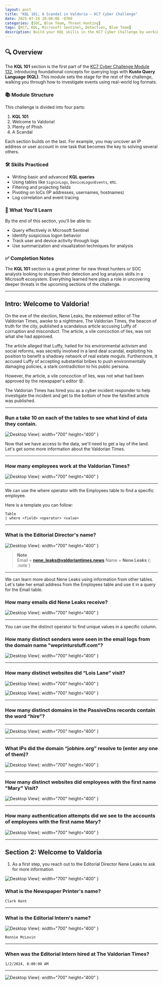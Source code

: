 ```yaml
---
layout: post
title: "KQL 101, A Scandal in Valdoria – KC7 Cyber Challenge"
date: 2025-07-18 10:00:00 -0700
categories: [SOC, Blue Team, Threat Hunting]
tags: [KC7, KQL, Microsoft Sentinel, Detection, Blue Team]
description: Build your KQL skills in the KC7 Cyber Challenge by working through real-world threat hunting scenarios. Master the basics of querying with KQL and learn how to pivot through logs to uncover suspicious activity.
---
```


## 🔍 Overview

The **KQL 101** section is the first part of the [KC7 Cyber Challenge Module 132](https://kc7cyber.com/challenges/132), introducing foundational concepts for querying logs with **Kusto Query Language (KQL)**. This module sets the stage for the rest of the challenge, walking you through how to investigate events using real-world log formats.

### 📚 Module Structure

This challenge is divided into four parts:
1. **KQL 101** 
2. Welcome to Valdoria!
3. Plenty of Phish
4. A Scandal

Each section builds on the last. For example, you may uncover an IP address or user account in one task that becomes the key to solving several others.

### 🛠️ Skills Practiced

- Writing basic and advanced **KQL queries**
- Using tables like `SigninLogs`, `DeviceLogonEvents`, etc.
- Filtering and projecting fields
- Pivoting on IoCs (IP addresses, usernames, hostnames)
- Log correlation and event tracing

### 🧪 What You'll Learn

By the end of this section, you'll be able to:
- Query effectively in Microsoft Sentinel
- Identify suspicious logon behavior
- Track user and device activity through logs
- Use summarization and visualization techniques for analysis

### ✅ Completion Notes

The **KQL 101** section is a great primer for new threat hunters or SOC analysts looking to sharpen their detection and log analysis skills in a Microsoft ecosystem. Everything learned here plays a role in uncovering deeper threats in the upcoming sections of the challenge.

---

## Intro: Welcome to Valdoria!

On the eve of the election, Nene Leaks, the esteemed editor of The Valdorian Times, awoke to a nightmare. The Valdorian Times, the beacon of truth for the city, published a scandalous article accusing Luffy of corruption and misconduct. The article, a vile concoction of lies, was not what she had approved.

The article alleged that Luffy, hailed for his environmental activism and social reforms, was secretly involved in a land deal scandal, exploiting his position to benefit a shadowy network of real estate moguls. Furthermore, it accused Luffy of accepting substantial bribes to push environmentally damaging policies, a stark contradiction to his public persona.

However, the article, a vile concoction of lies, was not what had been approved by the newspaper's editor 😵.

The Valdorian Times has hired you as a cyber incident responder to help investigate the incident and get to the bottom of how the falsified article was published.

---

### Run a take 10 on each of the tables to see what kind of data they contain.

![Desktop View](/assets/img/KQL101/1.png){: width="700" height="400" }


Now that we have access to the data, we'll need to get a lay of the land. Let's get some more information about the Valdorian Times.

---

### How many employees work at the Valdorian Times?

![Desktop View](/assets/img/KQL101/2.png){: width="700" height="400" }

---

We can use the where operator with the Employees table to find a specific employee.

Here is a template you can follow:

```KQL
Table
| where <field> <operator> <value>
```

---

### What is the Editorial Director's name?

![Desktop View](/assets/img/KQL101/3.png){: width="700" height="400" }

> **Note**  
> Email = **nene_leaks@valdoriantimes.news**
> Name = **Nene Leaks**
{: .note }

---

We can learn more about Nene Leaks using information from other tables. Let's take her email address from the Employees table and use it in a query for the Email table.

### How many emails did Nene Leaks receive?

![Desktop View](/assets/img/KQL101/4.png){: width="700" height="400" }

---

You can use the distinct operator to find unique values in a specific column.

### How many distinct senders were seen in the email logs from the domain name "weprinturstuff.com"?

![Desktop View](/assets/img/KQL101/5.png){: width="700" height="400" }

---

### How many distinct websites did “Lois Lane” visit?

![Desktop View](/assets/img/KQL101/6.png){: width="700" height="400" }

![Desktop View](/assets/img/KQL101/7.png){: width="700" height="400" }

---

### How many distinct domains in the PassiveDns records contain the word “hire”?

---

![Desktop View](/assets/img/KQL101/8.png){: width="700" height="400" }

---

### What IPs did the domain “jobhire.org” resolve to (enter any one of them)?

![Desktop View](/assets/img/KQL101/9.png){: width="700" height="400" }

---

### How many distinct websites did employees with the first name "Mary" Visit?

![Desktop View](/assets/img/KQL101/10.png){: width="700" height="400" }

---

### How many authentication attempts did we see to the accounts of employees with the first name Mary?

![Desktop View](/assets/img/KQL101/11.png){: width="700" height="400" }

---

## Section 2: Welcome to Valdoria

1. As a first step, you reach out to the Editorial Director Nene Leaks to ask for more information

![Desktop View](/assets/img/KQL101/12.png){: width="700" height="400" }

### What is the Newspaper Printer's name?

`Clark Kent`

---

### What is the Editorial Intern's name?

![Desktop View](/assets/img/KQL101/13.png){: width="700" height="400" }

`Ronnie McLovin`

---

### When was the Editorial Intern hired at The Valdorian Times?

`1/2/2024, 8:00:00 AM`

---

![Desktop View](/assets/img/KQL101/14.png){: width="700" height="400" }













